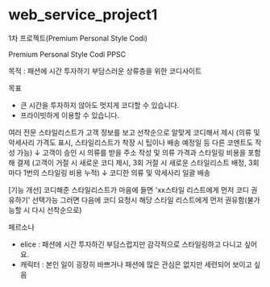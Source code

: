# web_service_project1

1차 프로젝트(Premium Personal Style Codi)

Premium Personal Style Codi
PPSC

목적
: 패션에 시간 투자하기 부담스러운 상류층을 위한 코디사이트

목표
- 큰 시간을 투자하지 않아도 멋지게 코디할 수 있습니다.
- 프라이빗하게 이용할 수 있습니다.


여러 전문 스타일리스트가 고객 정보를 보고 선착순으로 알맞게 코디해서 제시
(의류 및 악세사리 가격도 표시, 스타일리스트가 착장 시 팁이나 배송 예정일 등 다른 코멘트도 작성 가능)
				↓
고객이 승인 시 의류를 받을 주소 작성 및 의류 가격과 스타일링 비용을 포함해 결제
(고객이 거절 시 새로운 코디 제시, 3회 거절 시 새로운 스타일리스트 배정, 3회마다 1번의 스타일링 비용 누적)
				↓
코디한 의류 및 악세사리 일괄 배송


[기능 개선] 코디해준 스타일리스트가 마음에 들면 'xx스타일 리스트에게 먼저 코디 권유하기' 선택가능
그러면 다음에 코디 요청시 해당 스타일 리스트에게 먼저 권유함(불가능할 시 다시 선착순으로)


페르소나
- elice : 패션에 시간 투자하긴 부담스럽지만 감각적으로 스타일링하고 다니고 싶어요.
- 캐릭터 : 본인 일이 굉장히 바쁘거나 패션에 많은 관심은 없지만 세련되어 보이고 싶음

